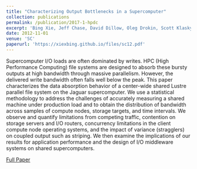 ```yaml
---
title: "Characterizing Output Bottlenecks in a Supercomputer"
collection: publications
permalink: /publication/2017-1-hpdc
excerpt: 'Bing Xie, Jeff Chase, David Dillow, Oleg Drokin, Scott Klasky, Sarp Oral, Norbert Podhorszki'
date: 2012-11-01
venue: 'SC'
paperurl: 'https://xiexbing.github.io/files/sc12.pdf'
---
```

Supercomputer I/O loads are often dominated by
writes. HPC (High Performance Computing) file systems are
designed to absorb these bursty outputs at high bandwidth
through massive parallelism. However, the delivered write bandwidth often falls well below the peak. This paper characterizes
the data absorption behavior of a center-wide shared Lustre
parallel file system on the Jaguar supercomputer. We use a
statistical methodology to address the challenges of accurately
measuring a shared machine under production load and to
obtain the distribution of bandwidth across samples of compute
nodes, storage targets, and time intervals. We observe and
quantify limitations from competing traffic, contention on storage
servers and I/O routers, concurrency limitations in the client
compute node operating systems, and the impact of variance
(stragglers) on coupled output such as striping. We then examine
the implications of our results for application performance and
the design of I/O middleware systems on shared supercomputers.


[Full Paper](https://xiexbing.github.io/files/sc12.pdf)
